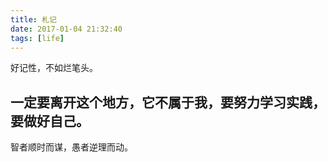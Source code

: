 ```yaml
---
title: 札记
date: 2017-01-04 21:32:40
tags: [life]
---
```

好记性，不如烂笔头。

一定要离开这个地方，它不属于我，要努力学习实践，要做好自己。
---

智者顺时而谋，愚者逆理而动。

